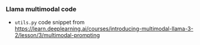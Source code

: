 ### Llama multimodal code
*  ``utils.py`` code snippet from https://learn.deeplearning.ai/courses/introducing-multimodal-llama-3-2/lesson/3/multimodal-prompting
